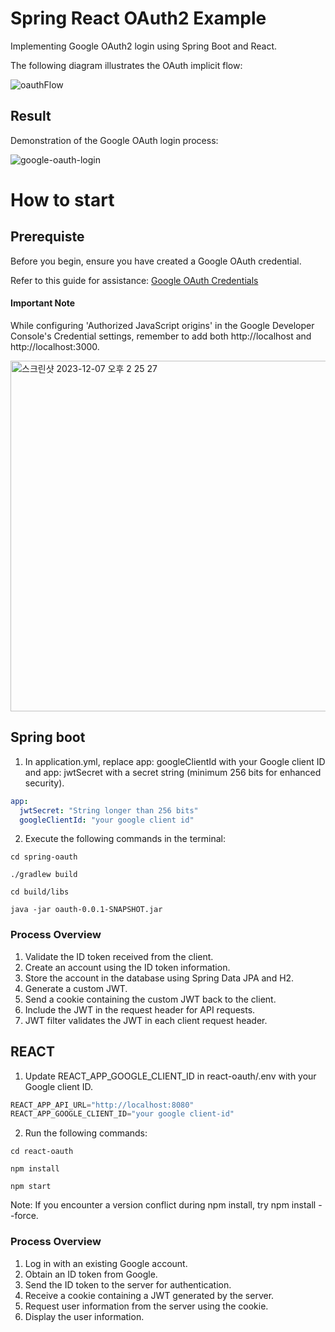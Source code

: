 # Spring React OAuth2 Example

Implementing Google OAuth2 login using Spring Boot and React.

The following diagram illustrates the OAuth implicit flow:

![oauthFlow](https://user-images.githubusercontent.com/55564829/172382434-48ed0c73-dadb-4b85-ab22-19d9e1b89033.png)

## Result

Demonstration of the Google OAuth login process:


![google-oauth-login](https://user-images.githubusercontent.com/55564829/172130755-ab1dc492-0686-407a-8d64-ba9816f941a4.gif)


# How to start

## Prerequiste

Before you begin, ensure you have created a Google OAuth credential.

Refer to this guide for assistance: [Google OAuth Credentials](https://docs.retool.com/data-sources/guides/authentication/google-oauth)

#### Important Note

While configuring 'Authorized JavaScript origins' in the Google Developer Console's Credential settings, remember to add both http://localhost and http://localhost:3000.

<img width="561" alt="스크린샷 2023-12-07 오후 2 25 27" src="https://github.com/baezzys/spring-react-google-oauth2/assets/55564829/284556b1-4c70-4c65-9384-df1e6dc37893">


## Spring boot

1. In application.yml, replace app: googleClientId with your Google client ID and app: jwtSecret with a secret string (minimum 256 bits for enhanced security).

```yaml
app:
  jwtSecret: "String longer than 256 bits"
  googleClientId: "your google client id"
```

2. Execute the following commands in the terminal:
```shell
cd spring-oauth

./gradlew build

cd build/libs

java -jar oauth-0.0.1-SNAPSHOT.jar
```

### Process Overview

1. Validate the ID token received from the client.
2. Create an account using the ID token information.
3. Store the account in the database using Spring Data JPA and H2.
4. Generate a custom JWT.
5. Send a cookie containing the custom JWT back to the client.
6. Include the JWT in the request header for API requests.
7. JWT filter validates the JWT in each client request header.

## REACT

1. Update REACT_APP_GOOGLE_CLIENT_ID in react-oauth/.env with your Google client ID.

```js
REACT_APP_API_URL="http://localhost:8080"
REACT_APP_GOOGLE_CLIENT_ID="your google client-id"
```

2. Run the following commands:
```shell
cd react-oauth

npm install

npm start
```

Note: If you encounter a version conflict during npm install, try npm install --force.

### Process Overview

1. Log in with an existing Google account.
2. Obtain an ID token from Google.
3. Send the ID token to the server for authentication.
4. Receive a cookie containing a JWT generated by the server.
5. Request user information from the server using the cookie.
6. Display the user information.


